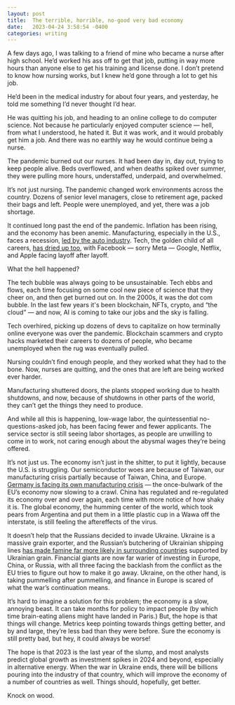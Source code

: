 ```yaml
---
layout: post
title:  The terrible, horrible, no-good very bad economy
date:   2023-04-24 3:58:54 -0400
categories: writing
---
```



A few days ago, I was talking to a friend of mine who became a nurse after high school. He’d worked his ass off to get that job, putting in way more hours than anyone else to get his training and license done. I don’t pretend to know how nursing works, but I knew he’d gone through a lot to get his job. 

He’d been in the medical industry for about four years, and yesterday, he told me something I’d never thought I’d hear.

He was quitting his job, and heading to an online college to do computer science. Not because he particularly enjoyed computer science — hell, from what I understood, he hated it. But it was work, and it would probably get him a job. And there was no earthly way he would continue being a nurse.

The pandemic burned out our nurses. It had been day in, day out, trying to keep people alive. Beds overflowed, and when deaths spiked over summer, they were pulling more hours, understaffed, underpaid, and overwhelmed.

It’s not just nursing. The pandemic changed work environments across the country. Dozens of senior level managers, close to retirement age, packed their bags and left. People were unemployed, and yet, there was a job shortage. 

It continued long past the end of the pandemic. Inflation has been rising, and the economy has been anemic. Manufacturing, especially in the U.S., faces a recession, [led by the auto industry](https://www.autonews.com/dealers/car-dealers-increasingly-worried-about-economy). Tech, the golden child of all careers, [has dried up too](https://www.indmoney.com/articles/us-stocks/tech-layoffs-2023-why-did-google-amazon-and-facebook-cut-thousands-of-jobs), with Facebook — sorry Meta — Google, Netflix, and Apple facing layoff after layoff.

What the hell happened?

The tech bubble was always going to be unsustainable. Tech ebbs and flows, each time focusing on some cool new piece of science that they cheer on, and then get burned out on. In the 2000s, it was the dot com bubble. In the last few years it's been blockchain, NFTs, crypto, and “the cloud” — and now, AI is coming to take our jobs and the sky is falling.

Tech overhired, picking up dozens of devs to capitalize on how terminally online everyone was over the pandemic. Blockchain scammers and crypto hacks marketed their careers to dozens of people, who became unemployed when the rug was eventually pulled.

Nursing couldn’t find enough people, and they worked what they had to the bone. Now, nurses are quitting, and the ones that are left are being worked ever harder.

Manufacturing shuttered doors, the plants stopped working due to health shutdowns, and now, because of shutdowns in other parts of the world, they can’t get the things they need to produce.

And while all this is happening, low-wage labor, the quintessential no-questions-asked job, has been facing fewer and fewer applicants. The service sector is still seeing labor shortages, as people are unwilling to come in to work, not caring enough about the abysmal wages they’re being offered.

It’s not just us. The economy isn’t just in the shitter, to put it lightly, because the U.S. is struggling. Our semiconductor woes are because of Taiwan, our manufacturing crisis partially because of Taiwan, China, and Europe. [Germany is facing its own manufacturing crisis](https://www.theguardian.com/world/2023/jan/03/germany-industrial-heartland-energy-crisis-small-and-medium-sized-businesses) — the once-bulwark of the EU’s economy now slowing to a crawl. China has regulated and re-regulated its economy over and over again, each time with more notice of how shaky it is. The global economy, the humming center of the world, which took pears from Argentina and put them in a little plastic cup in a Wawa off the interstate, is still feeling the aftereffects of the virus.

It doesn’t help that the Russians decided to invade Ukraine. Ukraine is a massive grain exporter, and the Russian’s butchering of Ukrainian shipping lines [has made famine far more likely in surrounding countries](https://www.nytimes.com/2023/01/02/us/politics/russia-ukraine-food-crisis.html) supported by Ukrainian grain. Financial giants are now far warier of investing in Europe, China, or Russia, with all three facing the backlash from the conflict as the EU tries to figure out how to make it go away. Ukraine, on the other hand, is taking pummelling after pummelling, and finance in Europe is scared of what the war’s continuation means.

It’s hard to imagine a solution for this problem; the economy is a slow, annoying beast. It can take months for policy to impact people (by which time brain-eating aliens might have landed in Paris.) But, the hope is that things will change. Metrics keep pointing towards things getting better, and by and large, they’re less bad than they were before. Sure the economy is still pretty bad, but hey, it could always be worse!

The hope is that 2023 is the last year of the slump, and most analysts predict global growth as investment spikes in 2024 and beyond, especially in alternative energy. When the war in Ukraine ends, there will be billions pouring into the industry of that country, which will improve the economy of a number of countries as well. Things should, hopefully, get better.

Knock on wood.